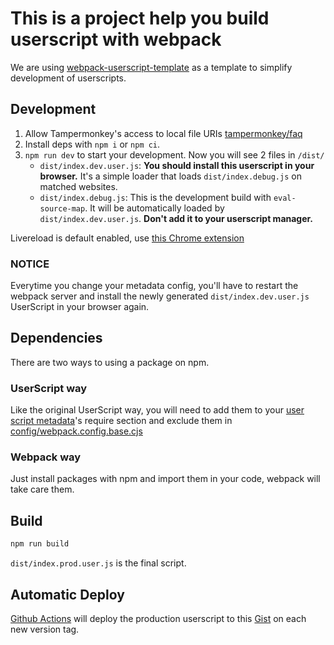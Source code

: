 # This is a project help you build userscript with webpack

We are using [webpack-userscript-template](https://github.com/Trim21/webpack-userscript-template) as a template to simplify development of userscripts.

## Development

1. Allow Tampermonkey's access to local file URIs [tampermonkey/faq](https://tampermonkey.net/faq.php?ext=dhdg#Q204)
2. Install deps with `npm i` or `npm ci`.
3. `npm run dev` to start your development.
Now you will see 2 files in `/dist/`
    - `dist/index.dev.user.js`: **You should install this userscript in your browser.**
    It's a simple loader that loads `dist/index.debug.js` on matched websites.
    - `dist/index.debug.js`: This is the development build with `eval-source-map`.
    It will be automatically loaded by `dist/index.dev.user.js`.
    **Don't add it to your userscript manager.**

Livereload is default enabled, use [this Chrome extension](https://chrome.google.com/webstore/detail/jnihajbhpnppcggbcgedagnkighmdlei)

### NOTICE

Everytime you change your metadata config,
you'll have to restart the webpack server and install the newly generated `dist/index.dev.user.js` UserScript in your browser again.

## Dependencies

There are two ways to using a package on npm.

### UserScript way

Like the original UserScript way, you will need to add them to your [user script metadata](../config/metadata.cjs)'s require section and exclude them in [config/webpack.config.base.cjs](../config/webpack.config.base.cjs)

### Webpack way

Just install packages with npm and import them in your code, webpack will take care them.

## Build

```bash
npm run build
```

`dist/index.prod.user.js` is the final script.

## Automatic Deploy

[Github Actions](../.github/workflows/deploy.yaml) will deploy the production userscript to this [Gist](https://gist.github.com/timo95/562b9363d491e3ee281cb46944445fcd) on each new version tag.
